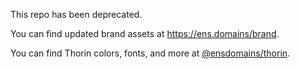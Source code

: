 This repo has been deprecated.

You can find updated brand assets at https://ens.domains/brand.

You can find Thorin colors, fonts, and more at [@ensdomains/thorin](https://github.com/ensdomains/thorin).
